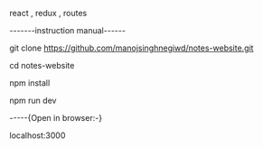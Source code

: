 react , redux , routes

-------instruction manual------


git clone https://github.com/manojsinghnegiwd/notes-website.git

cd notes-website

npm install

npm run dev

-----{Open in browser:-}

localhost:3000


